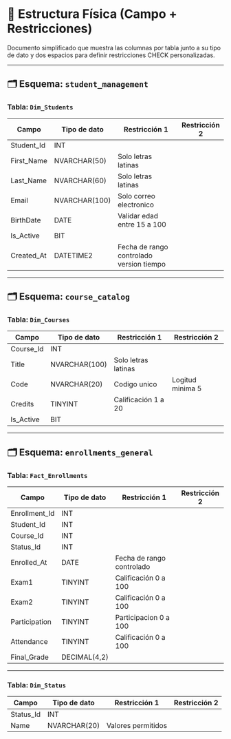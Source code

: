 # 🔧 Estructura Física (Campo + Restricciones)

Documento simplificado que muestra las columnas por tabla junto a su tipo de dato y dos espacios para definir restricciones CHECK personalizadas.

---

## 🗂️ Esquema: `student_management`

### Tabla: `Dim_Students`

| Campo       | Tipo de dato   | Restricción 1                            | Restricción 2 |
|-------------|----------------|------------------------------------------|----------------|
| Student_Id  | INT            |                                          |                |
| First_Name  | NVARCHAR(50)   | Solo letras latinas                      |                |
| Last_Name   | NVARCHAR(60)   | Solo letras latinas                      |                |
| Email       | NVARCHAR(100)  | Solo correo electronico                  |                |
| BirthDate   | DATE           | Validar edad entre 15 a 100              |                |
| Is_Active   | BIT            |                                          |                |
| Created_At  | DATETIME2      | Fecha de rango controlado version tiempo |                |

---

## 🗂️ Esquema: `course_catalog`

### Tabla: `Dim_Courses`

| Campo     | Tipo de dato    | Restricción 1       | Restricción 2    |
|-----------|------------------|---------------------|------------------|
| Course_Id | INT              |                     |                  |
| Title     | NVARCHAR(100)    | Solo letras latinas |                  |
| Code      | NVARCHAR(20)     | Codigo unico        | Logitud minima 5 |
| Credits   | TINYINT          | Calificación 1 a 20 |                  |
| Is_Active | BIT              |                     |                  |

---

## 🗂️ Esquema: `enrollments_general`

### Tabla: `Fact_Enrollments`

| Campo         | Tipo de dato    | Restricción 1             | Restricción 2 |
|---------------|------------------|---------------------------|----------------|
| Enrollment_Id | INT              |                           |                |
| Student_Id    | INT              |                           |                |
| Course_Id     | INT              |                           |                |
| Status_Id     | INT              |                           |                |
| Enrolled_At   | DATE             | Fecha de rango controlado |                |
| Exam1         | TINYINT          | Calificación 0 a 100      |                |
| Exam2         | TINYINT          | Calificación 0 a 100      |                |
| Participation | TINYINT          | Participacion 0 a 100     |                |
| Attendance    | TINYINT          | Calificación 0 a 100      |                |
| Final_Grade   | DECIMAL(4,2)     |                           |                |

---

### Tabla: `Dim_Status`

| Campo     | Tipo de dato   | Restricción 1      | Restricción 2 |
|-----------|----------------|--------------------|----------------|
| Status_Id | INT            |                    |                |
| Name      | NVARCHAR(20)   | Valores permitidos |                |